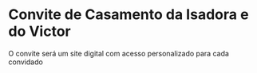# Convite de Casamento da Isadora e do Victor

O convite será um site digital com acesso personalizado para cada convidado
